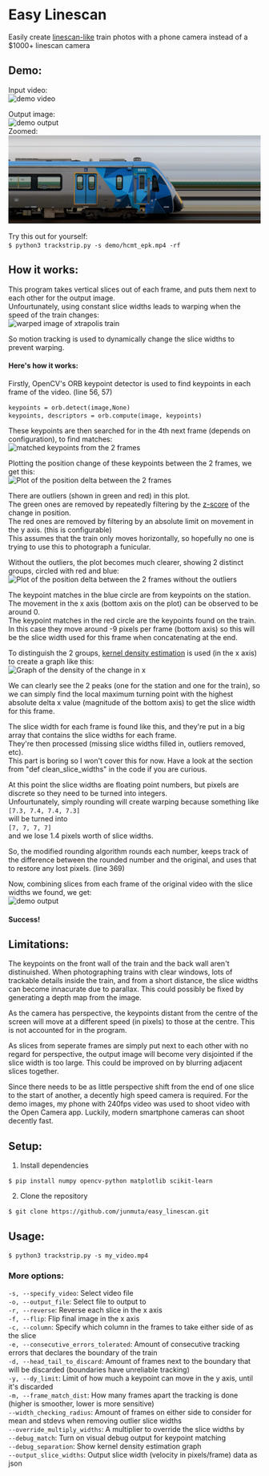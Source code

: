 # Easy Linescan

Easily create [linescan-like](https://en.wikipedia.org/wiki/Strip_photography) train photos with a phone camera instead of a $1000+ linescan camera

## Demo:

Input video:  
![demo video](https://github.com/junmuta/easy_linescan/blob/main/demo/hcmt_epk_smol.gif?raw=true)

Output image:  
![demo output](https://github.com/junmuta/easy_linescan/blob/main/demo/hcmt_epk.png?raw=true)  
Zoomed:
![demo zoomed output](https://github.com/junmuta/easy_linescan/blob/main/demo/hcmt_epk_zoomed.png?raw=true)

Try this out for yourself:  
```$ python3 trackstrip.py -s demo/hcmt_epk.mp4 -rf```

## How it works:

This program takes vertical slices out of each frame, and puts them next to each other for the output image.  
Unfourtunately, using constant slice widths leads to warping when the speed of the train changes:  
![warped image of xtrapolis train](https://github.com/junmuta/easy_linescan/blob/main/demo/warped_xtrap.png?raw=true)

So motion tracking is used to dynamically change the slice widths to prevent warping.

#### Here's how it works:

Firstly, OpenCV's ORB keypoint detector is used to find keypoints in each frame of the video. (line 56, 57)
```        
keypoints = orb.detect(image,None)
keypoints, descriptors = orb.compute(image, keypoints)
```

These keypoints are then searched for in the 4th next frame (depends on configuration), to find matches:  
![matched keypoints from the 2 frames](https://github.com/junmuta/easy_linescan/blob/main/diagrams/demo_frame1-2_matches.png?raw=true)

Plotting the position change of these keypoints between the 2 frames, we get this:  
![Plot of the position delta between the 2 frames](https://github.com/junmuta/easy_linescan/blob/main/diagrams/demo_frame1-2_delta_scatter.png?raw=true)

There are outliers (shown in green and red) in this plot.  
The green ones are removed by repeatedly filtering by the [z-score](https://statisticsbyjim.com/basics/z-score/) of the change in position.  
The red ones are removed by filtering by an absolute limit on movement in the y axis. (this is configurable)  
This assumes that the train only moves horizontally, so hopefully no one is trying to use this to photograph a funicular.

Without the outliers, the plot becomes much clearer, showing 2 distinct groups, circled with red and blue:  
![Plot of the position delta between the 2 frames without the outliers](https://github.com/junmuta/easy_linescan/blob/main/diagrams/demo_frame1-2_delta_scatter_zoomed_annotated.png?raw=true)

The keypoint matches in the blue circle are from keypoints on the station. The movement in the x axis (bottom axis on the plot) can be observed to be around 0.  
The keypoint matches in the red circle are the keypoints found on the train. In this case they move around -9 pixels per frame (bottom axis) so this will be the slice width used for this frame when concatenating at the end.

To distinguish the 2 groups, [kernel density estimation](https://scikit-learn.org/stable/modules/density.html#kernel-density-estimation) is used (in the x axis) to create a graph like this:  
![Graph of the density of the change in x](https://github.com/junmuta/easy_linescan/blob/main/diagrams/demo_frame1-2_kde.png?raw=true)

We can clearly see the 2 peaks (one for the station and one for the train), so we can simply find the local maximum turning point with the highest absolute delta x value (magnitude of the bottom axis) to get the slice width for this frame.

The slice width for each frame is found like this, and they're put in a big array that contains the slice widths for each frame.  
They're then processed (missing slice widths filled in, outliers removed, etc).  
This part is boring so I won't cover this for now. Have a look at the section from "def clean_slice_widths" in the code if you are curious.

At this point the slice widths are floating point numbers, but pixels are discrete so they need to be turned into integers.  
Unfourtunately, simply rounding will create warping because something like  
```[7.3, 7.4, 7.4, 7.3]```  
will be turned into  
```[7, 7, 7, 7]```  
and we lose 1.4 pixels worth of slice widths.

So, the modified rounding algorithm rounds each number, keeps track of the difference between the rounded number and the original, and uses that to restore any lost pixels. (line 369)

Now, combining slices from each frame of the original video with the slice widths we found, we get:  
![demo output](https://github.com/junmuta/easy_linescan/blob/main/demo/hcmt_epk.png?raw=true)

#### Success!

## Limitations:

The keypoints on the front wall of the train and the back wall aren't distinuished. When photographing trains with clear windows, lots of trackable details inside the train, and from a short distance, the slice widths can become innacurate due to parallax. This could possibly be fixed by generating a depth map from the image.

As the camera has perspective, the keypoints distant from the centre of the screen will move at a different speed (in pixels) to those at the centre. This is not accounted for in the program.

As slices from seperate frames are simply put next to each other with no regard for perspective, the output image will become very disjointed if the slice width is too large. This could be improved on by blurring adjacent slices together.

Since there needs to be as little perspective shift from the end of one slice to the start of another, a decently high speed camera is required. For the demo images, my phone with 240fps video was used to shoot video with the Open Camera app. Luckily, modern smartphone cameras can shoot decently fast.

## Setup:

1. Install dependencies  
```
$ pip install numpy opencv-python matplotlib scikit-learn
```

2. Clone the repository  
```
$ git clone https://github.com/junmuta/easy_linescan.git
```

## Usage:

```
$ python3 trackstrip.py -s my_video.mp4
```

### More options:

```-s, --specify_video```: Select video file  
```-o, --output_file```: Select file to output to  
```-r, --reverse```: Reverse each slice in the x axis  
```-f, --flip```: Flip final image in the x axis  
```-c, --column```: Specify which column in the frames to take either side of as the slice  
```-e, --consecutive_errors_tolerated```: Amount of consecutive tracking errors that declares the boundary of the train  
```-d, --head_tail_to_discard```: Amount of frames next to the boundary that will be discarded (boundaries have unreliable tracking)  
```-y, --dy_limit```: Limit of how much a keypoint can move in the y axis, until it's discarded  
```-m, --frame_match_dist```: How many frames apart the tracking is done (higher is smoother, lower is more sensitive)  
```--width_checking_radius```: Amount of frames on either side to consider for mean and stdevs when removing outlier slice widths  
```--override_multiply_widths```: A multiplier to override the slice widths by  
```--debug_match```: Turn on visual debug output for keypoint matching  
```--debug_separation```: Show kernel density estimation graph  
```--output_slice_widths```: Output slice width (velocity in pixels/frame) data as json


